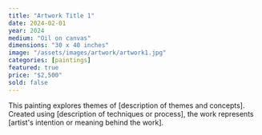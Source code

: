 ```yaml
---
title: "Artwork Title 1"
date: 2024-02-01
year: 2024
medium: "Oil on canvas"
dimensions: "30 x 40 inches"
image: "/assets/images/artwork/artwork1.jpg"
categories: [paintings]
featured: true
price: "$2,500"
sold: false
---
```


This painting explores themes of [description of themes and concepts]. Created using [description of techniques or process], the work represents [artist's intention or meaning behind the work].
